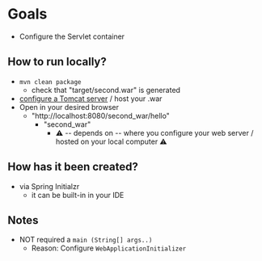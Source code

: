 # Goals
* Configure the Servlet container

## How to run locally?
* `mvn clean package`
  * check that "target/second.war" is generated
* [configure a Tomcat server](https://www.youtube.com/watch?v=ThBw3WBTw9Q&t=400s) / host your .war
* Open in your desired browser
  * "http://localhost:8080/second_war/hello"
    * "second_war"
      * ⚠️ -- depends on -- where you configure your web server / hosted on your local computer ⚠️

## How has it been created?
* via Spring Initialzr
  * it can be built-in in your IDE

## Notes
* NOT required a `main (String[] args..)`
  * Reason: Configure `WebApplicationInitializer`

